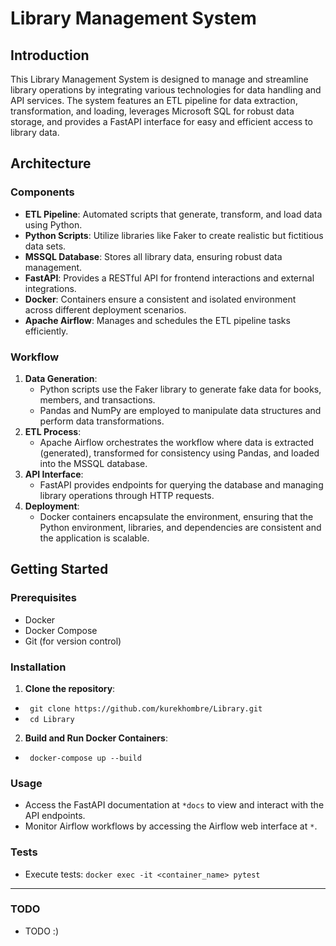 # Library Management System

## Introduction


This Library Management System is designed to manage and streamline library operations by integrating various technologies for data handling and API services. The system features an ETL pipeline for data extraction, transformation, and loading, leverages Microsoft SQL for robust data storage, and provides a FastAPI interface for easy and efficient access to library data.


## Architecture

### Components

- **ETL Pipeline**: Automated scripts that generate, transform, and load data using Python.
- **Python Scripts**: Utilize libraries like Faker to create realistic but fictitious data sets.
- **MSSQL Database**: Stores all library data, ensuring robust data management.
- **FastAPI**: Provides a RESTful API for frontend interactions and external integrations.
- **Docker**: Containers ensure a consistent and isolated environment across different deployment scenarios.
- **Apache Airflow**: Manages and schedules the ETL pipeline tasks efficiently.

### Workflow

1. **Data Generation**:
   - Python scripts use the Faker library to generate fake data for books, members, and transactions.
   - Pandas and NumPy are employed to manipulate data structures and perform data transformations.
2. **ETL Process**:
   - Apache Airflow orchestrates the workflow where data is extracted (generated), transformed for consistency using Pandas, and loaded into the MSSQL database.
3. **API Interface**:
   - FastAPI provides endpoints for querying the database and managing library operations through HTTP requests.
4. **Deployment**:
   - Docker containers encapsulate the environment, ensuring that the Python environment, libraries, and dependencies are consistent and the application is scalable.

## Getting Started

### Prerequisites

- Docker
- Docker Compose
- Git (for version control)

### Installation

1. **Clone the repository**:
- ` git clone https://github.com/kurekhombre/Library.git`
- ` cd Library`
2. **Build and Run Docker Containers**:
- ` docker-compose up --build`


### Usage

- Access the FastAPI documentation at `*docs` to view and interact with the API endpoints.
- Monitor Airflow workflows by accessing the Airflow web interface at `*`.

###  Tests
- Execute tests:
`docker exec -it <container_name> pytest`
___
### TODO
- TODO :)


